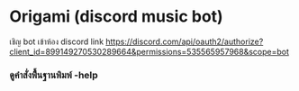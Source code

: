 # Origami (discord music bot)

เชิญ bot เข้าห้อง discord
link https://discord.com/api/oauth2/authorize?client_id=899149270530289664&permissions=535565957968&scope=bot

### ดูคำสั่งพืื้นฐานพิมพ์ -help
